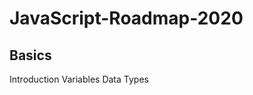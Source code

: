 # JavaScript-Roadmap-2020

## Basics
Introduction
Variables
Data Types

<!--stackedit_data:
eyJoaXN0b3J5IjpbOTkyMzUyMzc3LC0xMDk4MDE3MjhdfQ==
-->